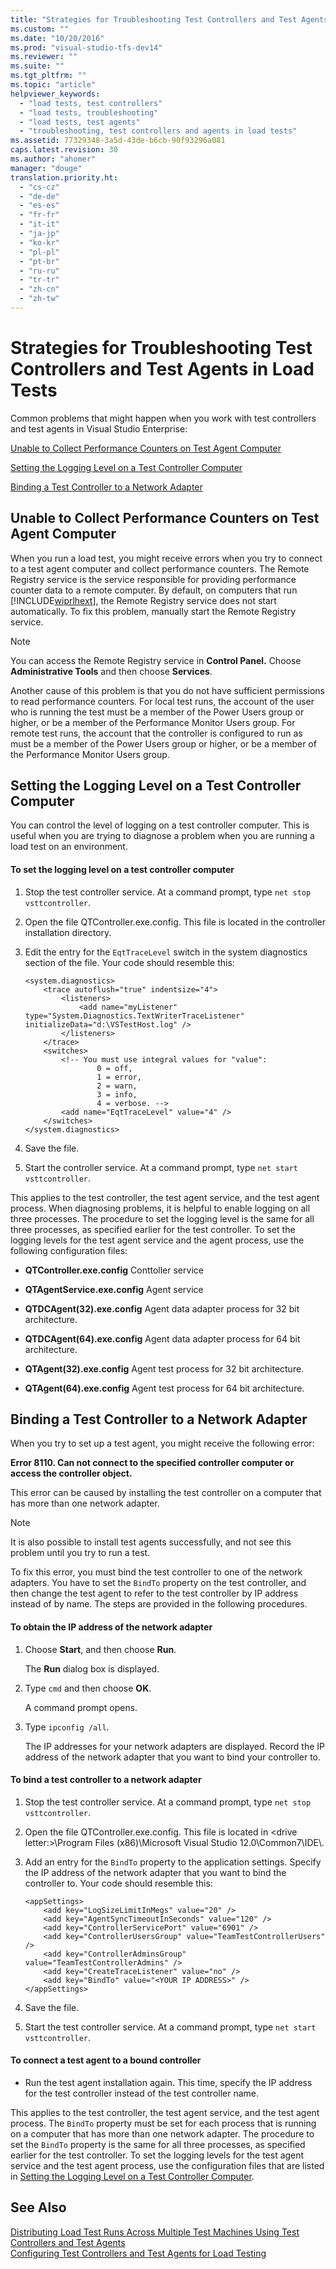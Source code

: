 ```yaml
---
title: "Strategies for Troubleshooting Test Controllers and Test Agents in Load Tests"
ms.custom: ""
ms.date: "10/20/2016"
ms.prod: "visual-studio-tfs-dev14"
ms.reviewer: ""
ms.suite: ""
ms.tgt_pltfrm: ""
ms.topic: "article"
helpviewer_keywords: 
  - "load tests, test controllers"
  - "load tests, troubleshooting"
  - "load tests, test agents"
  - "troubleshooting, test controllers and agents in load tests"
ms.assetid: 77329348-3a5d-43de-b6cb-90f93296a081
caps.latest.revision: 30
ms.author: "ahomer"
manager: "douge"
translation.priority.ht: 
  - "cs-cz"
  - "de-de"
  - "es-es"
  - "fr-fr"
  - "it-it"
  - "ja-jp"
  - "ko-kr"
  - "pl-pl"
  - "pt-br"
  - "ru-ru"
  - "tr-tr"
  - "zh-cn"
  - "zh-tw"
---
```

# Strategies for Troubleshooting Test Controllers and Test Agents in Load Tests
Common problems that might happen when you work with test controllers and test agents in Visual Studio Enterprise:  
  
 [Unable to Collect Performance Counters on Test Agent Computer](#UnableToCollectVistaPerfCounters)  
  
 [Setting the Logging Level on a Test Controller Computer](#Logging)  
  
 [Binding a Test Controller to a Network Adapter](#BindToNIC)  
  
##  <a name="UnableToCollectVistaPerfCounters"></a> Unable to Collect Performance Counters on Test Agent Computer  
 When you run a load test, you might receive errors when you try to connect to a test agent computer and collect performance counters. The Remote Registry service is the service responsible for providing performance counter data to a remote computer. By default, on computers that run [!INCLUDE[wiprlhext](../debugger/includes/wiprlhext_md.md)], the Remote Registry service does not start automatically. To fix this problem, manually start the Remote Registry service.  
  
> [!NOTE]
>  You can access the Remote Registry service in **Control Panel.** Choose **Administrative Tools** and then choose **Services**.  
  
 Another cause of this problem is that you do not have sufficient permissions to read performance counters. For local test runs, the account of the user who is running the test must be a member of the Power Users group or higher, or be a member of the Performance Monitor Users group. For remote test runs, the account that the controller is configured to run as must be a member of the Power Users group or higher, or be a member of the Performance Monitor Users group.  
  
##  <a name="Logging"></a> Setting the Logging Level on a Test Controller Computer  
 You can control the level of logging on a test controller computer. This is useful when you are trying to diagnose a problem when you are running a load test on an environment.  
  
#### To set the logging level on a test controller computer  
  
1.  Stop the test controller service. At a command prompt, type `net stop vsttcontroller`.  
  
2.  Open the file QTController.exe.config. This file is located in the controller installation directory.  
  
3.  Edit the entry for the `EqtTraceLevel` switch in the system diagnostics section of the file. Your code should resemble this:  
  
    ```  
    <system.diagnostics>  
        <trace autoflush="true" indentsize="4">  
            <listeners>  
                <add name="myListener" type="System.Diagnostics.TextWriterTraceListener" initializeData="d:\VSTestHost.log" />  
            </listeners>  
        </trace>  
        <switches>  
            <!-- You must use integral values for "value":  
                    0 = off,   
                    1 = error,  
                    2 = warn,  
                    3 = info,   
                    4 = verbose. -->  
            <add name="EqtTraceLevel" value="4" />  
        </switches>  
    </system.diagnostics>  
    ```  
  
4.  Save the file.  
  
5.  Start the controller service. At a command prompt, type `net start vsttcontroller`.  
  
 This applies to the test controller, the test agent service, and the test agent process. When diagnosing problems, it is helpful to enable logging on all three processes. The procedure to set the logging level is the same for all three processes, as specified earlier for the test controller. To set the logging levels for the test agent service and the agent process, use the following configuration files:  
  
-   **QTController.exe.config** Conttoller service  
  
-   **QTAgentService.exe.config** Agent service  
  
-   **QTDCAgent(32).exe.config** Agent data adapter process for 32 bit architecture.  
  
-   **QTDCAgent(64).exe.config** Agent data adapter process for 64 bit architecture.  
  
-   **QTAgent(32).exe.config** Agent test process for 32 bit architecture.  
  
-   **QTAgent(64).exe.config** Agent test process for 64 bit architecture.  
  
##  <a name="BindToNIC"></a> Binding a Test Controller to a Network Adapter  
 When you try to set up a test agent, you might receive the following error:  
  
 **Error 8110. Can not connect to the specified controller computer or access the controller object.**  
  
 This error can be caused by installing the test controller on a computer that has more than one network adapter.  
  
> [!NOTE]
>  It is also possible to install test agents successfully, and not see this problem until you try to run a test.  
  
 To fix this error, you must bind the test controller to one of the network adapters. You have to set the `BindTo` property on the test controller, and then change the test agent to refer to the test controller by IP address instead of by name. The steps are provided in the following procedures.  
  
#### To obtain the IP address of the network adapter  
  
1.  Choose **Start**, and then choose **Run**.  
  
     The **Run** dialog box is displayed.  
  
2.  Type `cmd` and then choose **OK**.  
  
     A command prompt opens.  
  
3.  Type `ipconfig /all`.  
  
     The IP addresses for your network adapters are displayed. Record the IP address of the network adapter that you want to bind your controller to.  
  
#### To bind a test controller to a network adapter  
  
1.  Stop the test controller service. At a command prompt, type `net stop vsttcontroller`.  
  
2.  Open the file QTController.exe.config. This file is located in \<drive letter:>\Program Files (x86)\Microsoft Visual Studio 12.0\Common7\IDE\\.  
  
3.  Add an entry for the `BindTo` property to the application settings. Specify the IP address of the network adapter that you want to bind the controller to. Your code should resemble this:  
  
    ```  
    <appSettings>  
        <add key="LogSizeLimitInMegs" value="20" />  
        <add key="AgentSyncTimeoutInSeconds" value="120" />  
        <add key="ControllerServicePort" value="6901" />  
        <add key="ControllerUsersGroup" value="TeamTestControllerUsers" />  
        <add key="ControllerAdminsGroup" value="TeamTestControllerAdmins" />  
        <add key="CreateTraceListener" value="no" />  
        <add key="BindTo" value="<YOUR IP ADDRESS>" />  
    </appSettings>  
    ```  
  
4.  Save the file.  
  
5.  Start the test controller service. At a command prompt, type `net start vsttcontroller`.  
  
#### To connect a test agent to a bound controller  
  
-   Run the test agent installation again. This time, specify the IP address for the test controller instead of the test controller name.  
  
 This applies to the test controller, the test agent service, and the test agent process. The `BindTo` property must be set for each process that is running on a computer that has more than one network adapter. The procedure to set the `BindTo` property is the same for all three processes, as specified earlier for the test controller. To set the logging levels for the test agent service and the test agent process, use the configuration files that are listed in [Setting the Logging Level on a Test Controller Computer](#Logging).  
  
## See Also  
 [Distributing Load Test Runs Across Multiple Test Machines Using Test Controllers and Test Agents](../test/6e67a587-8aad-48cc-a8c0-6d4b399f3731.md)   
 [Configuring Test Controllers and Test Agents for Load Testing](../test/configuring-test-controllers-and-test-agents-for-load-testing.md)